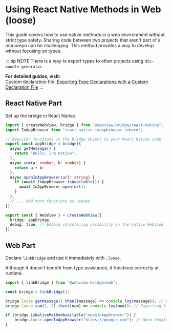 # Using React Native Methods in Web (loose)

This guide covers how to use native methods in a web environment without strict type safety. Sharing code between two projects that aren't part of a monorepo can be challenging. This method provides a way to develop without focusing on types.

::: tip NOTE
There is a way to export types to other projects using `dts-bundle-generator`.

**For detailed guides, visit:**   
Custom declaration file: [Exporting Type Declarations with a Custom Declaration File](https://gronxb.github.io/webview-bridge/exporting-type-declarations/custom-declaration-file.html)
:::

## React Native Part

Set up the bridge in React Native.

```ts
import { createWebView, bridge } from "@webview-bridge/react-native";
import InAppBrowser from "react-native-inappbrowser-reborn";

// Register functions in the bridge object in your React Native code
export const appBridge = bridge({
  async getMessage() {
    return "Hello, I'm native";
  },
  async sum(a: number, b: number) {
    return a + b;
  },
  async openInAppBrowser(url: string) {
    if (await InAppBrowser.isAvailable()) {
      await InAppBrowser.open(url);
    }
  },
  // ... Add more functions as needed
});

export const { WebView } = createWebView({
  bridge: appBridge,
  debug: true, // Enable console.log visibility in the native WebView
});

```
## Web Part
Declare `linkBridge` and use it immediately with `.loose`.

Although it doesn't benefit from type assistance, it functions correctly at runtime.

```ts
import { linkBridge } from "@webview-bridge/web";

const bridge = linkBridge();

bridge.loose.getMessage().then((message) => console.log(message)); // Expecting "Hello, I'm native"
bridge.loose.sum(1, 2).then((num) => console.log(num)); // Expecting 3

if (bridge.isNativeMethodAvailable("openInAppBrowser")) {
    bridge.loose.openInAppBrowser("https://google.com"); // Open Google in the native inAppBrowser
}
```